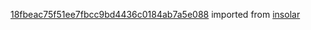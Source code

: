 [18fbeac75f51ee7fbcc9bd4436c0184ab7a5e088](https://github.com/insolar/insolar/commit/18fbeac75f51ee7fbcc9bd4436c0184ab7a5e088) imported from [insolar](https://github.com/insolar/insolar)

